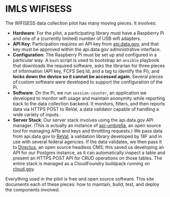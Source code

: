 # IMLS WIFISESS

The WIFISESS data collection pilot has many moving pieces. It involves:

* **Hardware**: For the pilot, a participating library must have a Raspberry Pi and one of a (currently limited) number of USB wifi adapters.
* **API Key**: Participation requires an API key from [api.data.gov](https://api.data.gov/), and that key must be approved within the api.data.gov administrative interface.
* **Configuration**: The Raspberry Pi must be set up and configured in a particular way. A `bash` script is used to bootstrap an `ansible` playbook that downloads the required software, asks the librarian for three pieces of information (API key, FCFS Seq Id, and a tag to identify the Pi), and **locks down the device so it cannot be accessed again**. Several pieces of custom software were developed to support the configuration of the Pi.
* **Software**: On the Pi, we run `session-counter`, an application we developed to monitor wifi usage and maintain anonymity while reporting back to the data collection backend. It monitors, filters, and then reports data via HTTPS POST to ReVal, a data validator capable of handling a wide variety of inputs.
* **Server Stack**: Our server stack involves using the api.data.gov API manager. (This is actually an instance of [api-umbrella](https://apiumbrella.io/), an open source tool for managing APIs and keys and throttling requests.) We pass data from api.data.gov to [ReVal](https://github.com/18F/ReVAL), a validation library developed by 18F and in use with several federal agencies. If the data validates, we then pass it to [Directus](https://directus.io/), an open source headless CMS; this saved us developing an API for our Postgres instance, as it can automatically inspect a table and present an HTTPS POST API for CRUD operations on those tables. The entire stack is managed as a CloudFoundry buildpack running on [cloud.gov](https://cloud.gov).

Everything used in the pilot is free and open source software. This site documents each of these pieces: how to maintain, build, test, and deploy the components involved.